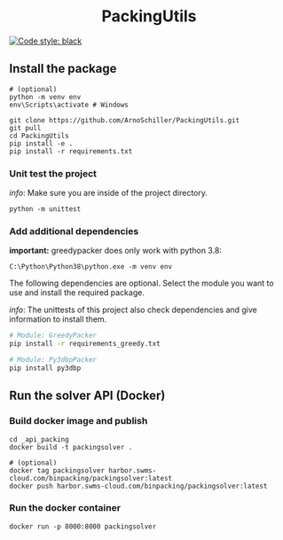 <div align="center">    

# PackingUtils
</div>

[![Code style: black](https://img.shields.io/badge/code%20style-black-000000.svg)](https://github.com/psf/black)

## Install the package
```
# (optional) 
python -m venv env
env\Scripts\activate # Windows

git clone https://github.com/ArnoSchiller/PackingUtils.git
git pull
cd PackingUtils
pip install -e .
pip install -r requirements.txt
```
### Unit test the project
*info*: Make sure you are inside of the project directory.
```
python -m unittest 
```

### Add additional dependencies
**important:** greedypacker does only work with python 3.8:
```
C:\Python\Python38\python.exe -m venv env
```

The following dependencies are optional. Select the module you want to use and install the required package. 

*info*: The unittests of this project also check dependencies and give information to install them.

```bash
# Module: GreedyPacker
pip install -r requirements_greedy.txt 

# Module: Py3dbpPacker
pip install py3dbp
```


## Run the solver API (Docker)
### Build docker image and publish
```
cd _api_packing
docker build -t packingsolver .

# (optional)
docker tag packingsolver harbor.swms-cloud.com/binpacking/packingsolver:latest
docker push harbor.swms-cloud.com/binpacking/packingsolver:latest
```

### Run the docker container 
```
docker run -p 8000:8000 packingsolver
```